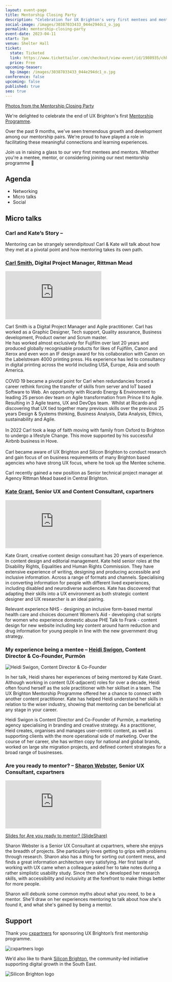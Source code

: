 ```yaml
---
layout: event-page
title: Mentorship Closing Party
description: "Celebration for UX Brighton's very first mentees and mentors. "
social-image: /images/30387033433_044e294dc1_o.jpg
permalink: mentorship-closing-party
event-date: 2023-04-11
start: 7pm
venue: Shelter Hall
ticket:
  state: Ticketed
  link: https://www.tickettailor.com/checkout/view-event/id/1980935/chk/c033/?modal_widget=true&widget=true
  price: Free
upcoming-teaser:
  bg-image: /images/30387033433_044e294dc1_o.jpg
conference: false
upcoming: false
published: true
seo: true
---
```

[Photos from the Mentorship Closing Party](https://www.flickr.com/photos/uxbrighton/albums/72177720307587706) 

We're delighted to celebrate the end of UX Brighton's first [Mentorship Programme](https://uxbri.org/mentorship).

Over the past 9 months, we've seen tremendous growth and development among our mentorship pairs. We're proud to have played a role in facilitating these meaningful connections and learning experiences.

Join us in raising a glass to our very first mentees and mentors. Whether you're a mentee, mentor, or considering joining our next mentorship programme 🥂 

## Agenda

* Networking
* Micro talks
* Social

## Micro talks

### **Carl and Kate’s Story –**

Mentoring can be strangely serendipitous! Carl & Kate will talk about how they met at a pivotal point and how mentoring takes its own path.

### [Carl Smith](https://www.linkedin.com/in/carl-smith-58402b26/), Digital Project Manager, Rittman Mead

<div class="embed-container youtube hd"><iframe src="https://youtube.com/embed/LersLn9fzgQ" frameborder="0" scrolling="no" allowfullscreen></iframe></div>

Carl Smith is a Digital Project Manager and Agile practitioner. Carl has worked as a Graphic Designer, Tech support, Quality assurance, Business development, Product owner and Scrum master.\
He has worked almost exclusively for Fujifilm over last 20 years and produced globally recognisable products for likes of Fujifilm, Canon and Xerox and even won an IF design award for his collaboration with Canon on the Labelstream 4000 printing press. His experience has led to consultancy in digital printing across the world including USA, Europe, Asia and south America.\
\
COVID 19 became a pivotal point for Carl when redundancies forced a career rethink forcing the transfer of skills from server and IoT based Software to Web. An opportunity with Ricardo Energy & Environment to leading 25 person dev team on Agile transformation from Prince II to Agile. Resulting in 3 Agile teams, UX and DevOps team.  Whilst at Ricardo and discovering that UX tied together many previous skills over the previous 25 years Design & Systems thinking, Business Analysis, Data Analysis, Ethics, sustainability and Agile.\
\
In 2022 Carl took a leap of faith moving with family from Oxford to Brighton to undergo a lifestyle Change. This move supported by his successful Airbnb business in Hove.\
\
Carl became aware of UX Brighton and Silicon Brighton to conduct research and gain focus of on business requirements of many Brighton based agencies who have strong UX focus, where he took up the Mentee scheme.

Carl recently gained a new position as Senior technical project manager at Agency Rittman Mead based in Central Brighton.

### [Kate Grant,](https://www.linkedin.com/in/katiegrant/) Senior UX and Content Consultant, cxpartners

<div class="embed-container youtube hd"><iframe src="https://youtube.com/embed/VwZG9Ck3Ob4" frameborder="0" scrolling="no" allowfullscreen></iframe></div>

Kate Grant, creative content design consultant has 20 years of experience. In content design and editorial management. Kate held senior roles at the Disability Rights, Equalities and Human Rights Commission. They have extensive experience of writing, designing and producing accessible and inclusive information. Across a range of formats and channels. Specialising in converting information for people with different lived experiences, including disabled and neurodiverse audiences. Kate has discovered that adapting their skills into a UX environment as both strategic content designer and UX researcher is an ideal pairing.

Relevant experience
NHS - designing an inclusive form-based mental health care and choices document
Women’s Aid - developing chat scripts for women who experience domestic abuse
PHE Talk to Frank - content design for new website including key content around harm reduction and drug information for young people in line with the new government drug strategy.

### My experience being a mentee – [Heidi Swigon](https://www.linkedin.com/in/heidiswigon/), Content Director & Co-Founder, Purmön

<img src="/images/heidi-profile-pic-pink-bg-1-.png" alt="Heidi Swigon, Content Director & Co-Founder" class="image-align-right"/>

In her talk, Heidi shares her experiences of being mentored by Kate Grant. Although working in content (UX-adjacent) roles for over a decade, Heidi often found herself as the sole practitioner with her skillset in a team. The UX Brighton Mentorship Programme offered her a chance to connect with another content practitioner. Kate has helped Heidi understand her skills in relation to the wiser industry, showing that mentoring can be beneficial at any stage in your career.

Heidi Swigon is Content Director and Co-Founder of Purmön, a marketing agency specialising in branding and creative strategy. As a practitioner, Heid creates, organises and manages user-centric content, as well as supporting clients with the more operational side of marketing. Over the course of her career, she has written copy for national and global brands, worked on large site migration projects, and defined content strategies for a broad range of businesses.

### Are you ready to mentor? **–** [Sharon Webster](https://www.linkedin.com/in/sharon-webster-ux/), Senior UX Consultant, cxpartners 

<div class="embed-container youtube hd"><iframe src="https://youtube.com/embed/7B8lhMNVBmA" frameborder="0" scrolling="no" allowfullscreen></iframe></div>

[Slides for Are you ready to mentor? (SlideShare)](https://www.slideshare.net/uxbri/sharon-webster-are-you-ready-to-mentor)

Sharon Webster is a Senior UX Consultant at cxpartners, where she enjoys the breadth of projects. She particularly loves getting to grips with problems through research. Sharon also has a thing for sorting out content mess, and finds a great information architecture very satisfying. Her first taste of working with UX came when a colleague asked her to take notes during a rather simplistic usability study. Since then she's developed her research skills, with accessibility and inclusivity at the forefront to make things better for more people. 

Sharon will debunk some common myths about what you need, to be a mentor. She'll draw on her experiences mentoring to talk about how she's found it, and what she's gained by being a mentor. 

## Support

Thank you [cxpartners](https://www.cxpartners.co.uk/) for sponsoring UX Brighton’s first mentorship programme.

<img src="/images/cxpartners_logo_blue-black-1-.png" alt="cxpartners logo" class="image-align-inline-25w"/>

We’d also like to thank [Silicon Brighton](https://siliconbrighton.com/), the community-led initiative supporting digital growth in the South East.

<img src="/images/silicon-brighton-logo.png" alt="Silicon Brighton logo" class="image-align-inline-25w"/>